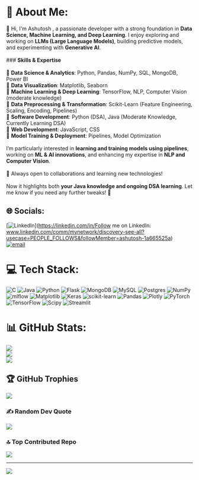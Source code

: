 # 💫 About Me:
👋 Hi, I'm Ashutosh , a passionate developer with a strong foundation in **Data Science, Machine Learning, and Deep Learning**. I enjoy exploring and working on **LLMs (Large Language Models)**, building predictive models, and experimenting with **Generative AI**.  <br><br>### **Skills & Expertise**  <br><br>🔹 **Data Science & Analytics**: Python, Pandas, NumPy, SQL, MongoDB, Power BI  <br>🔹 **Data Visualization**: Matplotlib, Seaborn  <br>🔹 **Machine Learning & Deep Learning**: TensorFlow, NLP, Computer Vision (moderate knowledge)  <br>🔹 **Data Preprocessing & Transformation**: Scikit-Learn (Feature Engineering, Scaling, Encoding, Pipelines)  <br>🔹 **Software Development**: Python (DSA), Java (Moderate Knowledge, Currently Learning DSA)  <br>🔹 **Web Development**: JavaScript, CSS  <br>🔹 **Model Training & Deployment**: Pipelines, Model Optimization  <br><br>I’m particularly interested in **learning and training models using pipelines**, working on **ML & AI innovations**, and enhancing my expertise in **NLP and Computer Vision**.  <br><br>🚀 Always open to collaborations and learning new technologies!  <br><br>Now it highlights both **your Java knowledge and ongoing DSA learning**. Let me know if you need any further tweaks! 🚀


## 🌐 Socials:
[![LinkedIn](https://img.shields.io/badge/LinkedIn-%230077B5.svg?logo=linkedin&logoColor=white)](https://linkedin.com/in/Follow me on LinkedIn: www.linkedin.com/comm/mynetwork/discovery-see-all?usecase=PEOPLE_FOLLOWS&followMember=ashutosh-1a665525a) [![email](https://img.shields.io/badge/Email-D14836?logo=gmail&logoColor=white)](mailto:ashutoshknp12@gmail.com) 

# 💻 Tech Stack:
![C](https://img.shields.io/badge/c-%2300599C.svg?style=for-the-badge&logo=c&logoColor=white) ![Java](https://img.shields.io/badge/java-%23ED8B00.svg?style=for-the-badge&logo=openjdk&logoColor=white) ![Python](https://img.shields.io/badge/python-3670A0?style=for-the-badge&logo=python&logoColor=ffdd54) ![Flask](https://img.shields.io/badge/flask-%23000.svg?style=for-the-badge&logo=flask&logoColor=white) ![MongoDB](https://img.shields.io/badge/MongoDB-%234ea94b.svg?style=for-the-badge&logo=mongodb&logoColor=white) ![MySQL](https://img.shields.io/badge/mysql-4479A1.svg?style=for-the-badge&logo=mysql&logoColor=white) ![Postgres](https://img.shields.io/badge/postgres-%23316192.svg?style=for-the-badge&logo=postgresql&logoColor=white) ![NumPy](https://img.shields.io/badge/numpy-%23013243.svg?style=for-the-badge&logo=numpy&logoColor=white) ![mlflow](https://img.shields.io/badge/mlflow-%23d9ead3.svg?style=for-the-badge&logo=numpy&logoColor=blue) ![Matplotlib](https://img.shields.io/badge/Matplotlib-%23ffffff.svg?style=for-the-badge&logo=Matplotlib&logoColor=black) ![Keras](https://img.shields.io/badge/Keras-%23D00000.svg?style=for-the-badge&logo=Keras&logoColor=white) ![scikit-learn](https://img.shields.io/badge/scikit--learn-%23F7931E.svg?style=for-the-badge&logo=scikit-learn&logoColor=white) ![Pandas](https://img.shields.io/badge/pandas-%23150458.svg?style=for-the-badge&logo=pandas&logoColor=white) ![Plotly](https://img.shields.io/badge/Plotly-%233F4F75.svg?style=for-the-badge&logo=plotly&logoColor=white) ![PyTorch](https://img.shields.io/badge/PyTorch-%23EE4C2C.svg?style=for-the-badge&logo=PyTorch&logoColor=white) ![TensorFlow](https://img.shields.io/badge/TensorFlow-%23FF6F00.svg?style=for-the-badge&logo=TensorFlow&logoColor=white) ![Scipy](https://img.shields.io/badge/SciPy-%230C55A5.svg?style=for-the-badge&logo=scipy&logoColor=%white) ![Streamlit](https://img.shields.io/badge/Streamlit-%23FE4B4B.svg?style=for-the-badge&logo=streamlit&logoColor=white)
# 📊 GitHub Stats:
![](https://github-readme-stats.vercel.app/api?username=Ashutosh-AIBOT&theme=dark&hide_border=false&include_all_commits=false&count_private=false)<br/>
![](https://github-readme-streak-stats.herokuapp.com/?user=Ashutosh-AIBOT&theme=dark&hide_border=false)<br/>
![](https://github-readme-stats.vercel.app/api/top-langs/?username=Ashutosh-AIBOT&theme=dark&hide_border=false&include_all_commits=false&count_private=false&layout=compact)

## 🏆 GitHub Trophies
![](https://github-profile-trophy.vercel.app/?username=Ashutosh-AIBOT&theme=radical&no-frame=false&no-bg=true&margin-w=4)

### ✍️ Random Dev Quote
![](https://quotes-github-readme.vercel.app/api?type=horizontal&theme=radical)

### 🔝 Top Contributed Repo
![](https://github-contributor-stats.vercel.app/api?username=Ashutosh-AIBOT&limit=5&theme=dark&combine_all_yearly_contributions=true)

---
[![](https://visitcount.itsvg.in/api?id=Ashutosh-AIBOT&icon=0&color=0)](https://visitcount.itsvg.in)

